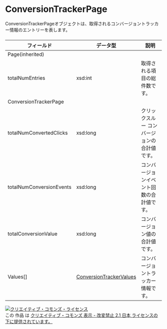 # ConversionTrackerPage
ConversionTrackerPageオブジェクトは、取得されるコンバージョントラッカー情報のエントリーを表します。
### 

| フィールド | データ型 | 説明 | 
|---|---|---|
| Page(inherited)|||
| totalNumEntries| xsd:int| 取得される項目の総件数です。 |
| ConversionTrackerPage|||
| totalNumConvertedClicks| xsd:long| クリックスルー コンバージョンの合計値です。 |
| totalNumConversionEvents| xsd:long| コンバージョンイベント回数の合計値です。 |
| totalConversionValue| xsd:long| コンバージョン値の合計値です。 |
| Values[]| <a href="./ConversionTrackerValues.md">ConversionTrackerValues</a>| コンバージョントラッカー情報です。 |
<a rel="license" href="http://creativecommons.org/licenses/by-nd/2.1/jp/"><img alt="クリエイティブ・コモンズ・ライセンス" style="border-width:0" src="https://i.creativecommons.org/l/by-nd/2.1/jp/88x31.png" /></a><br />この 作品 は <a rel="license" href="http://creativecommons.org/licenses/by-nd/2.1/jp/">クリエイティブ・コモンズ 表示 - 改変禁止 2.1 日本 ライセンスの下に提供されています。</a>
